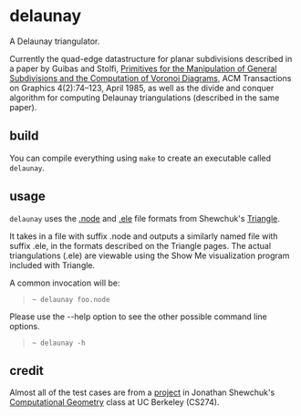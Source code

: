 delaunay
========
A Delaunay triangulator.

Currently the quad-edge datastructure for planar subdivisions described in a 
paper by Guibas and Stolfi, 
[Primitives for the Manipulation of General Subdivisions and the Computation of 
Voronoi Diagrams](http://portal.acm.org/citation.cfm?doid=282918.282923), 
ACM Transactions on Graphics 4(2):74–123, April 1985,
as well as the divide and conquer algorithm for computing Delaunay 
triangulations (described in the same paper).

build
--------
You can compile everything using `make` to create an executable called 
`delaunay`.

usage
-----
`delaunay` uses the [.node](http://www.cs.cmu.edu/~quake/triangle.node.html) 
and [.ele](http://www.cs.cmu.edu/~quake/triangle.ele.html) file formats from 
Shewchuk's [Triangle](http://www.cs.cmu.edu/~quake/triangle.html).

It takes in a file with suffix .node and outputs a similarly named file with
suffix .ele, in the formats described on the Triangle pages.
The actual triangulations (.ele) are viewable using the Show Me visualization 
program included with Triangle.

A common invocation will be:
> `~ delaunay foo.node`

Please use the --help option to see the other possible command line options.
> `~ delaunay -h`

credit
------
Almost all of the test cases are from a 
[project](http://www.cs.berkeley.edu/~jrs/274/proj.html) in Jonathan Shewchuk's 
[Computational Geometry](http://www.cs.berkeley.edu/~jrs/274/) 
class at UC Berkeley (CS274).

